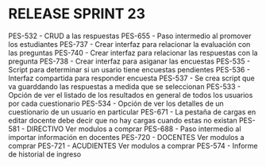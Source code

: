 # RELEASE SPRINT 23
PES-532 - CRUD a las respuestas
PES-655 - Paso intermedio al promover los estudiantes
PES-737 - Crear interfaz para relacionar la evaluación con las preguntas
PES-740 - Crear interfaz para relacionar las respuestas con la pregunta
PES-738 - Crear interfaz para asiganar las encuestas
PES-535 - Script para determinar si un usario tiene encuestas pendientes
PES-536 - Interfaz compartida para responder encuesta
PES-537 - Se crea script que va guarddando las respuestas a medida que se seleccionan
PES-533 - Opción de ver el listado de los resultados en general de todos los usuarios por cada cuestionario
PES-534 - Opción de ver los detalles de un cuestionario de un usuario en particular
PES-671 - La pestaña de cargas en editar docente debe decir que no hay cargas cuando estas no existan
PES-581 - DIRECTIVO Ver modulos a comprar
PES-688 - Paso intermedio al importar información en docentes
PES-720 - DOCENTES Ver modulos a comprar
PES-721 - ACUDIENTES Ver modulos a comprar
PES-574 - Informe de historial de ingreso